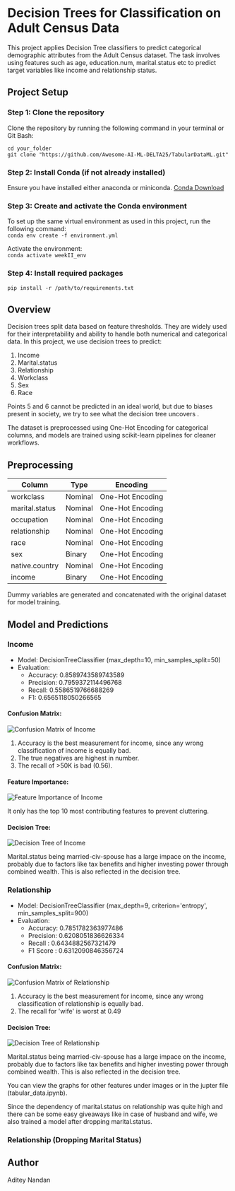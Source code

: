 # Decision Trees for Classification on Adult Census Data

This project applies Decision Tree classifiers to predict categorical demographic attributes from the Adult Census dataset. The task involves using features such as age, education.num, marital.status etc to predict target variables like income and relationship status.

## Project Setup

### Step 1: Clone the repository

Clone the repository by running the following command in your terminal or Git Bash:

```
cd your_folder  
git clone "https://github.com/Awesome-AI-ML-DELTA25/TabularDataML.git"
```


### Step 2: Install Conda (if not already installed)

Ensure you have installed either anaconda or miniconda.
[Conda Download](https://www.anaconda.com/download/)


### Step 3: Create and activate the Conda environment

To set up the same virtual environment as used in this project, run the following command:  
` conda env create -f environment.yml `

Activate the environment:  
` conda activate weekII_env `


### Step 4: Install required packages
 ` pip install -r /path/to/requirements.txt ` 

## Overview

Decision trees split data based on feature thresholds. They are widely used for their interpretability and ability to handle both numerical and categorical data. In this project, we use decision trees to predict:

1. Income
2. Marital.status
3. Relationship
4. Workclass
5. Sex
6. Race

Points 5 and 6 cannot be predicted in an ideal world, but due to biases present in society, we try to see what the decision tree uncovers .

The dataset is preprocessed using One-Hot Encoding for categorical columns, and models are trained using scikit-learn pipelines for cleaner workflows.

## Preprocessing

| Column         | Type    | Encoding         |
| -------------- | ------- | ---------------- |
| workclass      | Nominal | One-Hot Encoding |
| marital.status | Nominal | One-Hot Encoding |
| occupation     | Nominal | One-Hot Encoding |
| relationship   | Nominal | One-Hot Encoding |
| race           | Nominal | One-Hot Encoding |
| sex            | Binary  | One-Hot Encoding |
| native.country | Nominal | One-Hot Encoding |
| income         | Binary  | One-Hot Encoding |

Dummy variables are generated and concatenated with the original dataset for model training.


## Model and Predictions

### Income

- Model: DecisionTreeClassifier (max_depth=10, min_samples_split=50)
- Evaluation:
    - Accuracy: 0.8589743589743589
    - Precision: 0.7959372114496768
    - Recall: 0.5586519766688269
    - F1: 0.6565118050266565

#### Confusion Matrix:

![Confusion Matrix of Income](images\Income_Confusion_Matrix.png)

1. Accuracy is the best measurement for income, since any wrong classification of income is equally bad.
2. The true negatives are highest in number.
3. The recall of >50K is bad (0.56).


#### Feature Importance:

![Feature Importance of Income](images\Income_Features.png)

It only has the top 10 most contributing features to prevent cluttering.

#### Decision Tree:

![Decision Tree of Income](images\Income_Decision_Tree.png)

Marital.status being married-civ-spouse has a large impace on the income, probably due to factors like tax benefits and higher investing power through combined wealth. This is also reflected in the decision tree.

### Relationship

- Model: DecisionTreeClassifier (max_depth=9, criterion='entropy', min_samples_split=900)
- Evaluation:
    - Accuracy: 0.7851782363977486
    - Precision: 0.6208051836626334
    - Recall   : 0.6434882567321479
    - F1 Score : 0.6312090846356724

#### Confusion Matrix:

![Confusion Matrix of Relationship](images\Relationship_Confusion_Matrix.png)

1. Accuracy is the best measurement for income, since any wrong classification of relationship is equally bad.
2. The recall for 'wife' is worst at 0.49

#### Decision Tree:

![Decision Tree of Relationship](images\Relationship_Decision_Tree.png)

Marital.status being married-civ-spouse has a large impace on the income, probably due to factors like tax benefits and higher investing power through combined wealth. This is also reflected in the decision tree.


You can view the graphs for other features under images or in the jupter file (tabular_data.ipynb).

Since the dependency of marital.status on relationship was quite high and there can be some easy giveaways like in case of husband and wife, we also trained a model after dropping marital.status.

### Relationship (Dropping Marital Status)

## Author
Aditey Nandan  